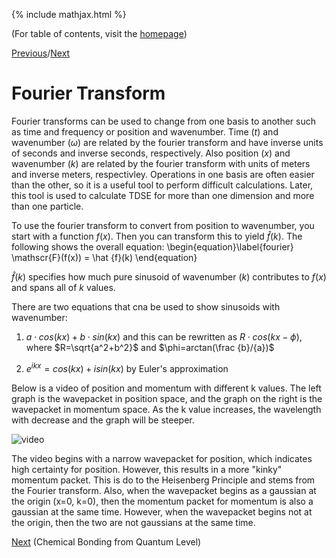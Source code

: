 {% include mathjax.html %}

(For table of contents, visit the [homepage](/README.md))

[Previous](/Selection_rules.md)/[Next](/chemical_bonding.md)

# Fourier Transform

Fourier transforms can be used to change from one basis to another such as time and frequency or position and wavenumber. Time ($t$) and wavenumber ($\omega$) are related by the fourier transform and have inverse units of seconds and inverse seconds, respectively. Also position ($x$) and wavenumber ($k$) are related by the fourier transform with units of meters and inverse meters, respectivley. Operations in one basis are often easier than the other, so it is a useful tool to perform difficult calculations. Later, this tool is used to calculate TDSE for more than one dimension and more than one particle. 

To use the fourier transform to convert from position to wavenumber, you start with a function $f(x)$. Then you can transform this to yield $\hat {f}(k)$. The following shows the overall equation:
\begin{equation}\label{fourier}
  \mathscr{F}(f(x)) = \hat {f}(k)
\end{equation}

$\hat{f}(k)$ specifies how much pure sinusoid of wavenumber ($k$) contributes to $f(x)$ and spans all of $k$ values.

There are two equations that cna be used to show sinusoids with wavenumber:

1. $a \cdot cos(kx) + b \cdot sin(kx)$ and this can be rewritten as $R \cdot cos(kx-\phi)$, where $R=\sqrt{a^2+b^2}$ and $\phi=arctan(\frac {b}/{a})$

2. $e^{ikx}=cos(kx)+isin(kx)$ by Euler's approximation

Below is a video of position and momentum with different k values. The left graph is the wavepacket in position space, and the graph on the right is the wavepacket in momentum space. As the k value increases, the wavelength with decrease and the graph will be steeper. 

![video](/fourier_transform.gif)

The video begins with a narrow wavepacket for position, which indicates high certainty for position. However, this results in a more "kinky" momentum packet. This is do to the Heisenberg Principle and stems from the Fourier transform. Also, when the wavepacket begins as a gaussian at the origin (x=0, k=0), then the momentum packet for momentum is also a gaussian at the same time. However, when the wavepacket begins not at the origin, then the two are not gaussians at the same time. 

[Next](/chemical_bonding.md) (Chemical Bonding from Quantum Level)

